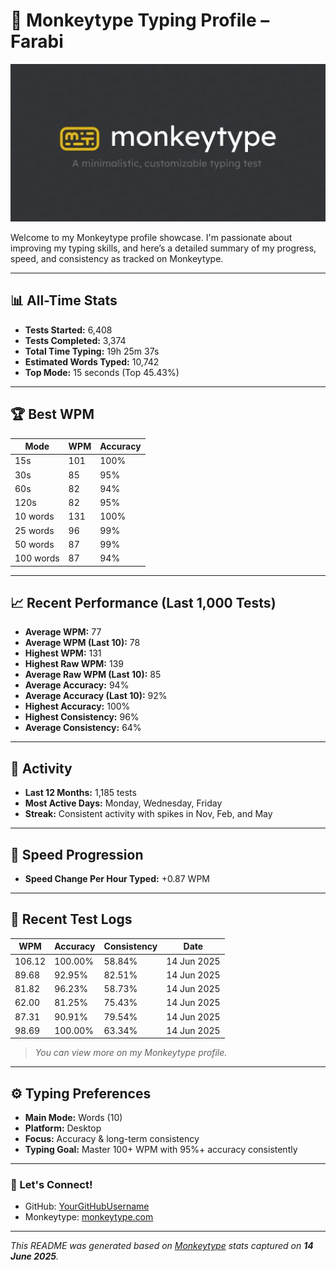 # 🧠 Monkeytype Typing Profile – Farabi

![Monkeytype Banner](Images/Monkeytype.jpeg)

Welcome to my Monkeytype profile showcase. I'm passionate about improving my typing skills, and here’s a detailed summary of my progress, speed, and consistency as tracked on Monkeytype.

---

## 📊 All-Time Stats
- **Tests Started:** 6,408
- **Tests Completed:** 3,374
- **Total Time Typing:** 19h 25m 37s
- **Estimated Words Typed:** 10,742
- **Top Mode:** 15 seconds (Top 45.43%)

---

## 🏆 Best WPM
| Mode       | WPM | Accuracy |
|------------|-----|----------|
| 15s        | 101 | 100%     |
| 30s        |  85 | 95%      |
| 60s        |  82 | 94%      |
| 120s       |  82 | 95%      |
| 10 words   | 131 | 100%     |
| 25 words   |  96 | 99%      |
| 50 words   |  87 | 99%      |
| 100 words  |  87 | 94%      |

---

## 📈 Recent Performance (Last 1,000 Tests)
- **Average WPM:** 77
- **Average WPM (Last 10):** 78
- **Highest WPM:** 131
- **Highest Raw WPM:** 139
- **Average Raw WPM (Last 10):** 85
- **Average Accuracy:** 94%
- **Average Accuracy (Last 10):** 92%
- **Highest Accuracy:** 100%
- **Highest Consistency:** 96%
- **Average Consistency:** 64%

---

## 📅 Activity
- **Last 12 Months:** 1,185 tests
- **Most Active Days:** Monday, Wednesday, Friday
- **Streak:** Consistent activity with spikes in Nov, Feb, and May

---

## 🧠 Speed Progression
- **Speed Change Per Hour Typed:** +0.87 WPM

---

## 📃 Recent Test Logs
| WPM   | Accuracy | Consistency | Date           |
|-------|----------|-------------|----------------|
| 106.12| 100.00%  | 58.84%      | 14 Jun 2025    |
| 89.68 | 92.95%   | 82.51%      | 14 Jun 2025    |
| 81.82 | 96.23%   | 58.73%      | 14 Jun 2025    |
| 62.00 | 81.25%   | 75.43%      | 14 Jun 2025    |
| 87.31 | 90.91%   | 79.54%      | 14 Jun 2025    |
| 98.69 | 100.00%  | 63.34%      | 14 Jun 2025    |

> *You can view more on my Monkeytype profile.*

---

## ⚙️ Typing Preferences
- **Main Mode:** Words (10)
- **Platform:** Desktop
- **Focus:** Accuracy & long-term consistency
- **Typing Goal:** Master 100+ WPM with 95%+ accuracy consistently

---

### 🔗 Let's Connect!
- GitHub: [YourGitHubUsername](https://github.com/YourGitHubUsername)
- Monkeytype: [monkeytype.com](https://monkeytype.com)

---

_This README was generated based on [Monkeytype](https://monkeytype.com) stats captured on **14 June 2025**._
